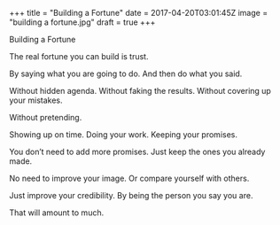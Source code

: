 
+++
title = "Building a Fortune"
date = 2017-04-20T03:01:45Z
image = "building a fortune.jpg"
draft = true
+++

Building a Fortune

The real fortune you can build is trust.

By saying what you are going to do.
And then do what you said.

Without hidden agenda.
Without faking the results.
Without covering up your mistakes.

Without pretending.

Showing up on time.
Doing your work.
Keeping your promises.

You don’t need to add more promises.
Just keep the ones you already made.

No need to improve your image.
Or compare yourself with others.

Just improve your credibility.
By being the person you say you are.

That will amount to much.